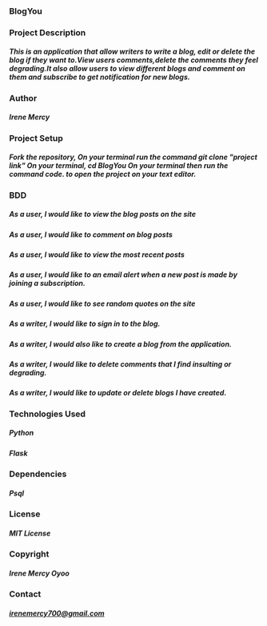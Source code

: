 ### BlogYou

### Project Description
##### This is an application that allow writers to write a blog, edit or delete the blog if they want to.View users comments,delete the comments they feel degrading.It also allow users to view different blogs and comment on them and subscribe to get notification for new blogs.

### Author
##### Irene Mercy

### Project Setup
##### Fork the repository, On your terminal run the command git clone "project link" On your terminal, cd BlogYou On your terminal then run the command code. to open the project on your text editor.

### BDD
##### As a user, I would like to view the blog posts on the site
##### As a user, I would like to comment on blog posts
##### As a user, I would like to view the most recent posts
##### As a user, I would like to an email alert when a new post is made by joining a subscription.
##### As a user, I would like to see random quotes on the site
##### As a writer, I would like to sign in to the blog.
##### As a writer, I would also like to create a blog from the application.
##### As a writer, I would like to delete comments that I find insulting or degrading.
##### As a writer, I would like to update or delete blogs I have created.


### Technologies Used
##### Python
##### Flask

### Dependencies
##### Psql

### License
##### MIT License

### Copyright
##### Irene Mercy Oyoo

### Contact
##### irenemercy700@gmail.com
